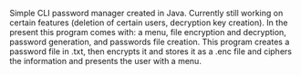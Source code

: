 Simple CLI password manager created in Java. Currently still working on certain features (deletion of certain users, decryption key creation). 
In the present this program comes with: a menu, file encryption and decryption, password generation, and passwords file creation.
This program creates a password file in .txt, then encrypts it and stores it as a .enc file and ciphers the information and presents the user with a menu.

